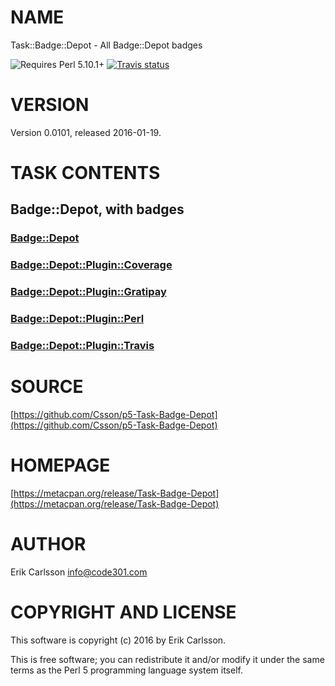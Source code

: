 # NAME

Task::Badge::Depot - All Badge::Depot badges

![Requires Perl 5.10.1+](https://img.shields.io/badge/perl-5.10.1+-brightgreen.svg) [![Travis status](https://api.travis-ci.org/Csson/p5-Task-Badge-Depot.svg?branch=master)](https://travis-ci.org/Csson/p5-Task-Badge-Depot) 

# VERSION

Version 0.0101, released 2016-01-19.

# TASK CONTENTS

## Badge::Depot, with badges

### [Badge::Depot](https://metacpan.org/pod/Badge::Depot)

### [Badge::Depot::Plugin::Coverage](https://metacpan.org/pod/Badge::Depot::Plugin::Coverage)

### [Badge::Depot::Plugin::Gratipay](https://metacpan.org/pod/Badge::Depot::Plugin::Gratipay)

### [Badge::Depot::Plugin::Perl](https://metacpan.org/pod/Badge::Depot::Plugin::Perl)

### [Badge::Depot::Plugin::Travis](https://metacpan.org/pod/Badge::Depot::Plugin::Travis)

# SOURCE

[https://github.com/Csson/p5-Task-Badge-Depot](https://github.com/Csson/p5-Task-Badge-Depot)

# HOMEPAGE

[https://metacpan.org/release/Task-Badge-Depot](https://metacpan.org/release/Task-Badge-Depot)

# AUTHOR

Erik Carlsson <info@code301.com>

# COPYRIGHT AND LICENSE

This software is copyright (c) 2016 by Erik Carlsson.

This is free software; you can redistribute it and/or modify it under
the same terms as the Perl 5 programming language system itself.
